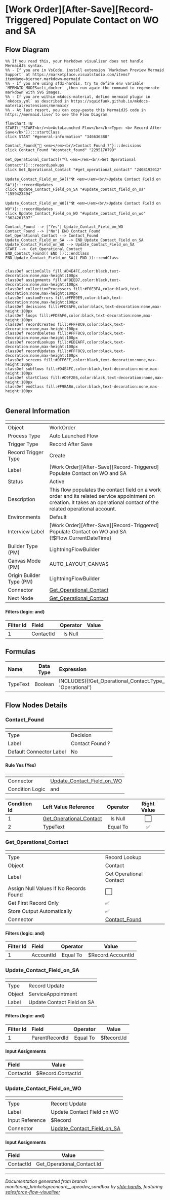 # [Work Order][After-Save][Record-Triggered] Populate Contact on WO and SA

## Flow Diagram

```mermaid
%% If you read this, your Markdown visualizer does not handle MermaidJS syntax.
%% - If you are in VsCode, install extension `Markdown Preview Mermaid Support` at https://marketplace.visualstudio.com/items?itemName=bierner.markdown-mermaid
%% - If you are using sfdx-hardis, try to define env variable `MERMAID_MODES=cli,docker` ,then run again the command to regenerate markdown with SVG images.
%% - If you are within mkdocs-material, define mermaid plugin in `mkdocs.yml` as described in https://squidfunk.github.io/mkdocs-material/extensions/mermaid/
%% - At last resort, you can copy-paste this MermaidJS code in https://mermaid.live/ to see the Flow Diagram

flowchart TB
START(["START<br/><b>AutoLaunched Flow</b></br>Type: <b> Record After Save</b>"]):::startClass
click START "#general-information" "346636380"

Contact_Found{"🔀 <em></em><br/>Contact Found ?"}:::decisions
click Contact_Found "#contact_found" "2295170799"

Get_Operational_Contact[("🔍 <em></em><br/>Get Operational Contact")]:::recordLookups
click Get_Operational_Contact "#get_operational_contact" "2408192012"

Update_Contact_Field_on_SA[("🛠️ <em></em><br/>Update Contact Field on SA")]:::recordUpdates
click Update_Contact_Field_on_SA "#update_contact_field_on_sa" "1559423494"

Update_Contact_Field_on_WO[("🛠️ <em></em><br/>Update Contact Field on WO")]:::recordUpdates
click Update_Contact_Field_on_WO "#update_contact_field_on_wo" "3624261597"

Contact_Found --> |"Yes"| Update_Contact_Field_on_WO
Contact_Found --> |"No"| END_Contact_Found
Get_Operational_Contact --> Contact_Found
Update_Contact_Field_on_SA --> END_Update_Contact_Field_on_SA
Update_Contact_Field_on_WO --> Update_Contact_Field_on_SA
START -->  Get_Operational_Contact
END_Contact_Found(( END )):::endClass
END_Update_Contact_Field_on_SA(( END )):::endClass


classDef actionCalls fill:#D4E4FC,color:black,text-decoration:none,max-height:100px
classDef assignments fill:#FBEED7,color:black,text-decoration:none,max-height:100px
classDef collectionProcessors fill:#F0E3FA,color:black,text-decoration:none,max-height:100px
classDef customErrors fill:#FFE9E9,color:black,text-decoration:none,max-height:100px
classDef decisions fill:#FDEAF6,color:black,text-decoration:none,max-height:100px
classDef loops fill:#FDEAF6,color:black,text-decoration:none,max-height:100px
classDef recordCreates fill:#FFF8C9,color:black,text-decoration:none,max-height:100px
classDef recordDeletes fill:#FFF8C9,color:black,text-decoration:none,max-height:100px
classDef recordLookups fill:#EDEAFF,color:black,text-decoration:none,max-height:100px
classDef recordUpdates fill:#FFF8C9,color:black,text-decoration:none,max-height:100px
classDef screens fill:#DFF6FF,color:black,text-decoration:none,max-height:100px
classDef subflows fill:#D4E4FC,color:black,text-decoration:none,max-height:100px
classDef startClass fill:#D9F2E6,color:black,text-decoration:none,max-height:100px
classDef endClass fill:#F9BABA,color:black,text-decoration:none,max-height:100px


```

<!-- Flow description -->

## General Information

|<!-- -->|<!-- -->|
|:---|:---|
|Object|WorkOrder|
|Process Type| Auto Launched Flow|
|Trigger Type| Record After Save|
|Record Trigger Type| Create|
|Label|[Work Order][After-Save][Record-Triggered] Populate Contact on WO and SA|
|Status|Active|
|Description|This flow populates the contact field on a work order and its related service appointment on creation. It takes an operational contact of the related operational account.|
|Environments|Default|
|Interview Label|[Work Order][After-Save][Record-Triggered] Populate Contact on WO and SA {!$Flow.CurrentDateTime}|
| Builder Type (PM)|LightningFlowBuilder|
| Canvas Mode (PM)|AUTO_LAYOUT_CANVAS|
| Origin Builder Type (PM)|LightningFlowBuilder|
|Connector|[Get_Operational_Contact](#get_operational_contact)|
|Next Node|[Get_Operational_Contact](#get_operational_contact)|


#### Filters (logic: **and**)

|Filter Id|Field|Operator|Value|
|:-- |:-- |:--:|:--: |
|1|ContactId| Is Null|<!-- -->|


## Formulas

|Name|Data Type|Expression|Description|
|:-- |:--:|:-- |:--  |
|TypeText|Boolean|INCLUDES({!Get_Operational_Contact.Type__c}, 'Operational')|<!-- -->|


## Flow Nodes Details

### Contact_Found

|<!-- -->|<!-- -->|
|:---|:---|
|Type|Decision|
|Label|Contact Found ?|
|Default Connector Label|No|


#### Rule Yes (Yes)

|<!-- -->|<!-- -->|
|:---|:---|
|Connector|[Update_Contact_Field_on_WO](#update_contact_field_on_wo)|
|Condition Logic|and|




|Condition Id|Left Value Reference|Operator|Right Value|
|:-- |:-- |:--:|:--: |
|1|[Get_Operational_Contact](#get_operational_contact)| Is Null|⬜|
|2|TypeText| Equal To|✅|




### Get_Operational_Contact

|<!-- -->|<!-- -->|
|:---|:---|
|Type|Record Lookup|
|Object|Contact|
|Label|Get Operational Contact|
|Assign Null Values If No Records Found|⬜|
|Get First Record Only|✅|
|Store Output Automatically|✅|
|Connector|[Contact_Found](#contact_found)|


#### Filters (logic: **and**)

|Filter Id|Field|Operator|Value|
|:-- |:-- |:--:|:--: |
|1|AccountId| Equal To|$Record.AccountId|




### Update_Contact_Field_on_SA

|<!-- -->|<!-- -->|
|:---|:---|
|Type|Record Update|
|Object|ServiceAppointment|
|Label|Update Contact Field on SA|


#### Filters (logic: **and**)

|Filter Id|Field|Operator|Value|
|:-- |:-- |:--:|:--: |
|1|ParentRecordId| Equal To|$Record.Id|




#### Input Assignments

|Field|Value|
|:-- |:--: |
|ContactId|$Record.ContactId|




### Update_Contact_Field_on_WO

|<!-- -->|<!-- -->|
|:---|:---|
|Type|Record Update|
|Label|Update Contact Field on WO|
|Input Reference|$Record|
|Connector|[Update_Contact_Field_on_SA](#update_contact_field_on_sa)|


#### Input Assignments

|Field|Value|
|:-- |:--: |
|ContactId|Get_Operational_Contact.Id|








___

_Documentation generated from branch monitoring_krinkelsgreencare__upeodev_sandbox by [sfdx-hardis](https://sfdx-hardis.cloudity.com), featuring [salesforce-flow-visualiser](https://github.com/toddhalfpenny/salesforce-flow-visualiser)_